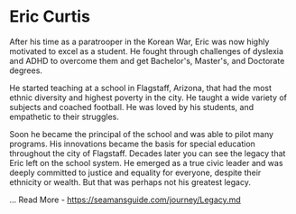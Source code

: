 # Eric Curtis

After his time as a paratrooper in the Korean War, Eric was now highly motivated to excel as a
student.  He fought through challenges of dyslexia and ADHD to overcome them and get
Bachelor's, Master's, and Doctorate degrees.

He started teaching at a school in Flagstaff, Arizona, that had the most ethnic diversity and highest
poverty in the city.  He taught a wide variety of subjects and coached football.  He was loved by
his students, and empathetic to their struggles.

Soon he became the principal of the school and was able to pilot many programs.  His innovations
became the basis for special education throughout the city of Flagstaff.  Decades later you can see
the legacy that Eric left on the school system.  He emerged as a true civic leader and was deeply
committed to justice and equality for everyone, despite their ethnicity or wealth.  But that was
perhaps not his greatest legacy.

...
Read More - https://seamansguide.com/journey/Legacy.md
